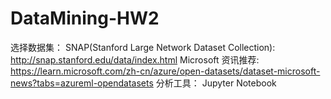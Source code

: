 # DataMining-HW2
选择数据集：
SNAP(Stanford Large Network Dataset Collection): http://snap.stanford.edu/data/index.html
Microsoft 资讯推荐:  https://learn.microsoft.com/zh-cn/azure/open-datasets/dataset-microsoft-news?tabs=azureml-opendatasets
分析工具：
Jupyter Notebook
